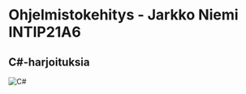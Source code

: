 # Ohjelmistokehitys - Jarkko Niemi INTIP21A6
## C#-harjoituksia
![C#](https://miro.medium.com/max/300/1*A_Hg7NPIoARg0RmdsVapqg.png)
